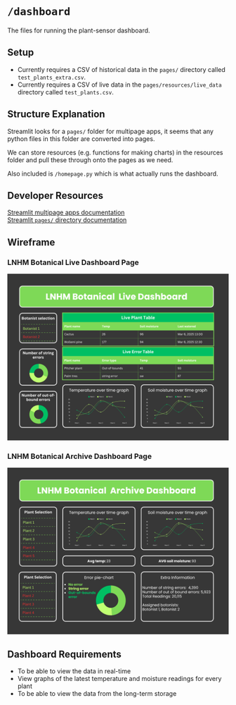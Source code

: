 # `/dashboard`

The files for running the plant-sensor dashboard.

## Setup

- Currently requires a CSV of historical data in the `pages/` directory called `test_plants_extra.csv`.
- Currently requires a CSV of live data in the `pages/resources/live_data` directory called `test_plants.csv`.

## Structure Explanation

Streamlit looks for a `pages/` folder for multipage apps, it seems that any python files in this folder are converted into pages.

We can store resources (e.g. functions for making charts) in the resources folder and pull these through onto the pages as we need.

Also included is `/homepage.py` which is what actually runs the dashboard.

## Developer Resources
[Streamlit multipage apps documentation](https://docs.streamlit.io/develop/concepts/multipage-apps/overview#page-terminology)  
[Streamlit `pages/` directory documentation](https://docs.streamlit.io/develop/concepts/multipage-apps/pages-directory)

## Wireframe
### LNHM Botanical Live Dashboard Page
![alt text](image-1.png)

### LNHM Botanical Archive Dashboard Page
![alt text](image.png)


## Dashboard Requirements

- To be able to view the data in real-time
- View graphs of the latest temperature and moisture readings for every plant
- To be able to view the data from the long-term storage

